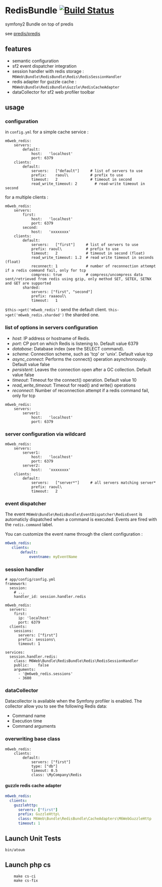 # RedisBundle [![Build Status](https://travis-ci.org/M6Web/RedisBundle.png?branch=master)](https://travis-ci.org/M6Web/RedisBundle)

symfony2 Bundle on top of predis

see [predis/predis](https://github.com/nrk/predis)

## features

* semantic configuration
* sf2 event dispatcher integration
* session handler with redis storage : ```M6Web\Bundle\RedisBundle\Redis\RedisSessionHandler```
* redis adapter for guzzle cache : ```M6Web\Bundle\RedisBundle\Guzzle\RedisCacheAdapter```
* dataCollector for sf2 web profiler toolbar


## usage

### configuration

in ```config.yml``` for a simple cache service :

```
m6web_redis:
    servers:
        default:
            host:   'localhost'
            port: 6379
    clients:
        default:
            servers:   ["default"]     # list of servers to use
            prefix:    raoul\          # prefix to use
            timeout:   2               # timeout in second
            read_write_timeout: 2        # read-write timeout in second
```

for a multiple clients :

```
m6web_redis:
    servers:
        first:
            host:   'localhost'
            port: 6379
        second:
            host:   'xxxxxxxx'
    clients:
        default:
            servers:   ["first"]     # list of servers to use
            prefix: raoul\           # prefix to use
            timeout:   2             # timeout in second (float)
            read_write_timeout: 1.2  # read write timeout in seconds (float)
            reconnect: 1             # number of reconnection attempt if a redis command fail, only for tcp
            compress: true           # compress/uncompress data sent/retrieved from redis using gzip, only method SET, SETEX, SETNX and GET are supported
        sharded:
            servers: ["first", "second"]
            prefix: raaaoul\
            timeout:   1
```

```$this->get('m6web_redis')``` send the default client. ```this->get('m6web_redis.sharded')``` the sharded one.

### list of options in servers configuration

 - *host*: IP address or hostname of Redis.
 - *port*: CP port on which Redis is listening to. Default value 6379
 - *database*: Database index (see the SELECT command).
 - *scheme*: Connection scheme, such as 'tcp' or 'unix'. Default value tcp
 - *async_connect*: Performs the connect() operation asynchronously. Default value false
 - *persistent*: Leaves the connection open after a GC collection. Default value false
 - *timeout*:  Timeout for the connect() operation. Default value 10
 - *read_write_timeout*: Timeout for read() and write() operations
 - *reconnect*: Number of reconnection attempt if a redis command fail, only for tcp

```
m6web_redis:
    servers:
        server1:
            host:   'localhost'
            port: 6379

```

### server configuration via wildcard

```
m6web_redis:
    servers:
        server1:
            host:   'localhost'
            port: 6379
        server2:
            host:   'xxxxxxxx'
    clients:
        default:
            servers:   ["server*"]     # all servers matching server*
            prefix: raoul\
            timeout:   2
```


### event dispatcher

The event ```M6Web\Bundle\RedisBundle\EventDispatcher\RedisEvent``` is automaticly dispatched when a command is executed. Events are fired with the ```redis.command``` label.

You can customize the event name through the client configuration : 
 
 ```yml
 m6web_redis:
    clients:
        default:
            eventname: myEventName
```            

### session handler

```
# app/config/config.yml
framework:
  session:
    # ...
    handler_id: session.handler.redis

m6web_redis:
  servers:
    first:
      ip: 'localhost'
      port: 6379
  clients:
    sessions:
      servers: ["first"]
      prefix: sessions\
      timeout: 1

services:
  session.handler.redis:
    class: M6Web\Bundle\RedisBundle\Redis\RedisSessionHandler
    public:    false
    arguments:
      - '@m6web_redis.sessions'
      - 3600
```

### dataCollector

Datacollector is available when the Symfony profiler is enabled. The collector allow you to see the following Redis data:

 - Command name
 - Execution time
 - Command arguments

### overwriting base class

```
m6web_redis:
    clients:
        default:
            servers: ["first"]
            type: ["db"]
            timeout: 0.5
            class: \MyCompany\Redis
```

#### guzzle redis cache adapter


```yml
m6web_redis:
  clients:
    guzzlehttp:
      servers: ["first"]
      prefix: GuzzleHttp\
      class: M6Web\Bundle\RedisBundle\CacheAdapters\M6WebGuzzleHttp
      timeout: 1
```

## Launch Unit Tests

```shell
bin/atoum
```

## Launch php cs

```shell
    make cs-ci
    make cs-fix
```

